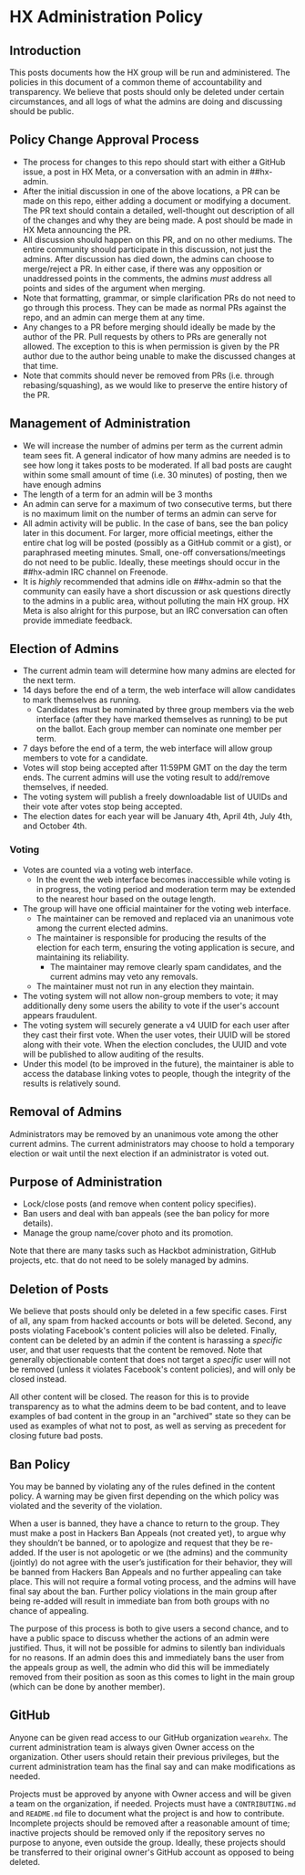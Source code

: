 # HX Administration Policy

## Introduction

This posts documents how the HX group will be run and administered. The policies in this document of a common theme of accountability and transparency. We believe that posts should only be deleted under certain circumstances, and all logs of what the admins are doing and discussing should be public.

## Policy Change Approval Process

- The process for changes to this repo should start with either a GitHub issue, a post in HX Meta, or a conversation with an admin in ##hx-admin.
- After the initial discussion in one of the above locations, a PR can be made on this repo, either adding a document or modifying a document. The PR text should contain a detailed, well-thought out description of all of the changes and why they are being made. A post should be made in HX Meta announcing the PR.
- All discussion should happen on this PR, and on no other mediums. The entire community should participate in this discussion, not just the admins. After discussion has died down, the admins can choose to merge/reject a PR. In either case, if there was any opposition or unaddressed points in the comments, the admins *must* address all points and sides of the argument when merging.
- Note that formatting, grammar, or simple clarification PRs do not need to go through this process. They can be made as normal PRs against the repo, and an admin can merge them at any time.
- Any changes to a PR before merging should ideally be made by the author of the PR. Pull requests by others to PRs are generally not allowed. The exception to this is when permission is given by the PR author due to the author being unable to make the discussed changes at that time.
- Note that commits should never be removed from PRs (i.e. through rebasing/squashing), as we would like to preserve the entire history of the PR.

## Management of Administration

- We will increase the number of admins per term as the current admin team sees fit. A general indicator of how many admins are needed is to see how long it takes posts to be moderated. If all bad posts are caught within some small amount of time (i.e. 30 minutes) of posting, then we have enough admins
- The length of a term for an admin will be 3 months
- An admin can serve for a maximum of two consecutive terms, but there is no maximum limit on the number of terms an admin can serve for
- All admin activity will be public. In the case of bans, see the ban policy later in this document. For larger, more official meetings, either the entire chat log will be posted (possibly as a GitHub commit or a gist), or paraphrased meeting minutes. Small, one-off conversations/meetings do not need to be public. Ideally, these meetings should occur in the ##hx-admin IRC channel on Freenode.
- It is *highly* recommended that admins idle on ##hx-admin so that the community can easily have a short discussion or ask questions directly to the admins in a public area, without polluting the main HX group. HX Meta is also alright for this purpose, but an IRC conversation can often provide immediate feedback.

## Election of Admins

- The current admin team will determine how many admins are elected for the next term. 
- 14 days before the end of a term, the web interface will allow candidates to mark themselves as running. 
  - Candidates must be nominated by three group members via the web interface (after they have marked themselves as running) to be put on the ballot. Each group member can nominate one member per term.
- 7 days before the end of a term, the web interface will allow group members to vote for a candidate. 
- Votes will stop being accepted after 11:59PM GMT on the day the term ends. The current admins will use the voting result to add/remove themselves, if needed.
- The voting system will publish a freely downloadable list of UUIDs and their vote after votes stop being accepted.
- The election dates for each year will be January 4th, April 4th, July 4th, and October 4th.

### Voting

- Votes are counted via a voting web interface.
  - In the event the web interface becomes inaccessible while voting is in progress, the voting period and moderation term may be extended to the nearest hour based on the outage length.
- The group will have one official maintainer for the voting web interface.
  - The maintainer can be removed and replaced via an unanimous vote among the current elected admins.
  - The maintainer is responsible for producing the results of the election for each term, ensuring the voting application is secure, and maintaining its reliability. 
    - The maintainer may remove clearly spam candidates, and the current admins may veto any removals.
  - The maintainer must not run in any election they maintain.
- The voting system will not allow non-group members to vote; it may additionally deny some users the ability to vote if the user's account appears fraudulent.
- The voting system will securely generate a v4 UUID for each user after they cast their first vote. When the user votes, their UUID will be stored along with their vote. When the election concludes, the UUID and vote will be published to allow auditing of the results.
- Under this model (to be improved in the future), the maintainer is able to access the database linking votes to people, though the integrity of the results is relatively sound.

## Removal of Admins

Administrators may be removed by an unanimous vote among the other current admins. The current administrators may choose to hold a temporary election or wait until the next election if an administrator is voted out. 

## Purpose of Administration

- Lock/close posts (and remove when content policy specifies).
- Ban users and deal with ban appeals (see the ban policy for more details).
- Manage the group name/cover photo and its promotion.

Note that there are many tasks such as Hackbot administration, GitHub projects, etc. that do not need to be solely managed by admins.

## Deletion of Posts

We believe that posts should only be deleted in a few specific cases. First of all, any spam from hacked accounts or bots will be deleted. Second, any posts violating Facebook's content policies will also be deleted. Finally, content can be deleted by an admin if the content is harassing a *specific* user, and that user requests that the content be removed. Note that generally objectionable content that does not target a *specific* user will not be removed (unless it violates Facebook's content policies), and will only be closed instead.

All other content will be closed. The reason for this is to provide transparency as to what the admins deem to be bad content, and to leave examples of bad content in the group in an "archived" state so they can be used as examples of what not to post, as well as serving as precedent for closing future bad posts.

## Ban Policy

You may be banned by violating any of the rules defined in the content policy. A warning may be given first depending on the which policy was violated and the severity of the violation.

When a user is banned, they have a chance to return to the group. They must make a post in Hackers
Ban Appeals (not created yet), to argue why they shouldn’t be banned, or to apologize and request that they be re-added. If the user is not apologetic or we (the admins) and the community (jointly) do not agree with the user’s justification for their behavior, they will be banned from Hackers Ban Appeals and no further appealing can take place. This will not require a formal voting process, and the admins will have final say about the ban. Further policy violations in the main group after being re-added will result in immediate ban from both groups with no chance of appealing.

The purpose of this process is both to give users a second chance, and to have a public space to discuss whether the actions of an admin were justified. Thus, it will not be possible for admins to silently ban individuals for no reasons. If an admin does this and immediately bans the user from the appeals group as well, the admin who did this will be immediately removed from their position as soon as this comes to light in the main group (which can be done by another member).

## GitHub

Anyone can be given read access to our GitHub organization `wearehx`. The current administration team is always given Owner access on the organization. Other users should retain their previous privileges, but the current administration team has the final say and can make modifications as needed.

Projects must be approved by anyone with Owner access and will be given a team on the organization, if needed. Projects must have a `CONTRIBUTING.md` and `README.md` file to document what the project is and how to contribute. Incomplete projects should be removed after a reasonable amount of time; inactive projects should be removed only if the repository serves no purpose to anyone, even outside the group. Ideally, these projects should be transferred to their original owner's GitHub account as opposed to being deleted.
